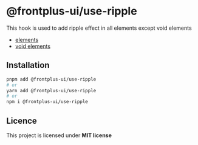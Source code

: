 # @frontplus-ui/use-ripple

This hook is used to add ripple effect in all elements except void elements

- [elements](https://developer.mozilla.org/en-US/docs/Learn/Getting_started_with_the_web/HTML_basics#anatomy_of_an_html_element "acceptable elements")
- [void elements](https://developer.mozilla.org/en-US/docs/Learn/Getting_started_with_the_web/HTML_basics#void_elements)

## Installation

```sh
pnpm add @frontplus-ui/use-ripple
# or
yarn add @frontplus-ui/use-ripple
# or
npm i @frontplus-ui/use-ripple
```

## Licence

This project is licensed under **MIT license**
